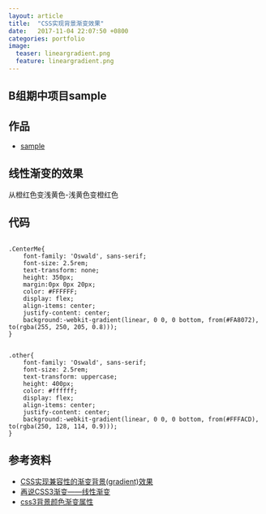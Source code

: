 ```yaml
---
layout: article
title:  "CSS实现背景渐变效果"
date:   2017-11-04 22:07:50 +0800
categories: portfolio
image:
  teaser: lineargradient.png
  feature: lineargradient.png
---
```


## B组期中项目sample

## 作品

- <a href="https://sylviatang.github.io/portfolio/lineargradient/index.html" target="_blank">sample</a>

## 线性渐变的效果
从橙红色变浅黄色-浅黄色变橙红色

## 代码
<pre class="highlight"><code>
.CenterMe{
	font-family: 'Oswald', sans-serif;
	font-size: 2.5rem;
	text-transform: none;
    height: 350px;
	margin:0px 0px 20px;
	color: #FFFFFF;
	display: flex;
	align-items: center;
	justify-content: center;
    background:-webkit-gradient(linear, 0 0, 0 bottom, from(#FA8072), to(rgba(255, 250, 205, 0.8)));  
}  


.other{
	font-family: 'Oswald', sans-serif;
	font-size: 2.5rem;
	text-transform: uppercase;
    height: 400px;
	color: #ffffff;
	display: flex;
	align-items: center;
	justify-content: center;
    background:-webkit-gradient(linear, 0 0, 0 bottom, from(#FFFACD), to(rgba(250, 128, 114, 0.9)));  
}  
</code></pre>

## 参考资料

- <a href="http://www.zhangxinxu.com/wordpress/2010/04/css%E5%AE%9E%E7%8E%B0%E5%85%BC%E5%AE%B9%E6%80%A7%E7%9A%84%E6%B8%90%E5%8F%98%E8%83%8C%E6%99%AFgradient%E6%95%88%E6%9E%9C/" target="_blank">CSS实现兼容性的渐变背景(gradient)效果</a>
- <a href="https://www.w3cplus.com/css3/new-css3-linear-gradient.html" target="_blank">再说CSS3渐变——线性渐变</a>
- <a href="http://caibaojian.com/css3-background-gradient.html" target="_blank">css3背景颜色渐变属性</a>
